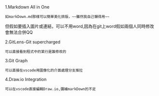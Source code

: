 1.Markdown All in One

    如markDown.md那樣可以簡單美化排版，~~雖然我自己懶得用~~

但假如要插入圖片或連結，可以不用word,因為在git上word假如兩個人同時修改會無法合併QQ

2.GitLens-Git supercharged

    可以直接看到程式中的某行是誰修改的

3.Git Graph

    可以直接在vscode用圖像化的介面處理分支推拉

4.Draw.io Integration

    可以在vscode直接編輯Draw.io,彌補markDown的不足
